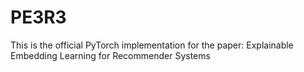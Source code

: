 # PE3R3
This is the official PyTorch implementation for the paper: Explainable Embedding Learning for Recommender Systems
